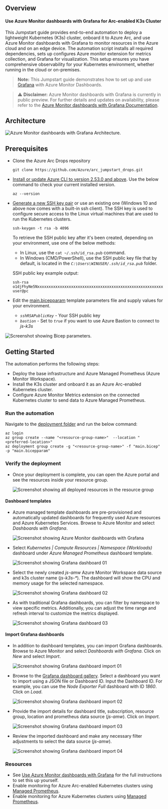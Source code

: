 ## Overview

#### Use Azure Monitor dashboards with Grafana for Arc-enabled K3s Cluster

This Jumpstart guide provides end-to-end automation to deploy a lightweight Kubernetes (K3s) cluster, onboard it to Azure Arc, and use Azure Monitor dashboards with Grafana to monitor resources in the Azure cloud and on an edge device. The automation script installs all required dependencies, sets up configures Azure monitor extension for metrics collection, and Grafana for visualization. This setup ensures you have comprehensive observability for your Kubernetes environment, whether running in the cloud or on-premises.

> **Note:** This Jumpstart guide demonstrates how to set up and use [Grafana](https://grafana.com/) with Azure Monitor Dashboards.

> ⚠️ **Disclaimer:** Azure Monitor dashboards with Grafana is currently in public preview. For further details and updates on availability, please refer to the [Azure Monitor dashboards with Grafana Documentation](https://aka.ms/DashboardsWithGrafanaDocs).

## Architecture
![Azure Monitor dashboards with Grafana Architecture.](./artifacts/media/monitor_grafana_arch.png)

## Prerequisites
- Clone the Azure Arc Drops repository

    ```shell
    git clone https://github.com/Azure/arc_jumpstart_drops.git
    ```

- [Install or update Azure CLI to version 2.53.0 and above](https://learn.microsoft.com/cli/azure/install-azure-cli?view=azure-cli-latest). Use the below command to check your current installed version.

  ```shell
  az --version
  ```

- [Generate a new SSH key pair](https://learn.microsoft.com/azure/virtual-machines/linux/create-ssh-keys-detailed) or use an existing one (Windows 10 and above now comes with a built-in ssh client). The SSH key is used to configure secure access to the Linux virtual machines that are used to run the Kubernetes clusters.

  ```shell
  ssh-keygen -t rsa -b 4096
  ```

  To retrieve the SSH public key after it's been created, depending on your environment, use one of the below methods:
  - In Linux, use the `cat ~/.ssh/id_rsa.pub` command.
  - In Windows (CMD/PowerShell), use the SSH public key file that by default, is located in the _`C:\Users\WINUSER/.ssh/id_rsa.pub`_ folder.

  SSH public key example output:

  ```shell
  ssh-rsa o1djFhyNe5NxxxxxxxxxxxxxxxxxxxxxxxxxxxxxxxxxxxxxxxxxxxxxxxxxxxxxxxxaDU6LwM/BTO1c= user@pc
  ```

- Edit the [main.bicepparam](https://github.com/microsoft/azure_arc/blob/main/azure_jumpstart_arcbox/bicep/main.bicepparam) template parameters file and supply values for your environment.
  - _`sshRSAPublicKey`_ - Your SSH public key
  - _`bastion`_ - Set to _`true`_ if you want to use Azure Bastion to connect to _js-k3s_

![Screenshot showing Bicep parameters.](./artifacts/media/bicep_parameters.png)

## Getting Started

The automation performs the following steps:

- Deploy the base infrastructure and Azure Managed Prometheus (Azure Monitor Workspace).
- Install the K3s cluster and onboard it as an Azure Arc-enabled Kubernetes cluster.
- Configure Azure Monitor Metrics extension on the connected Kubernetes cluster to send data to Azure Managed Prometheus.

### Run the automation

Navigate to the [deployment folder](https://github.com/Azure/arc_jumpstart_drops/tree/main/script_automation/arc_k8s_monitor_grafana/artifacts/Bicep) and run the below command:

```shell
az login
az group create --name "<resource-group-name>"  --location "<preferred-location>"
az deployment group create -g "<resource-group-name>" -f "main.bicep" -p "main.bicepparam"
```

### Verify the deployment

- Once your deployment is complete, you can open the Azure portal and see the resources inside your resource group.

  ![Screenshot showing all deployed resources in the resource group](./artifacts/media/deployed_resources.png)

#### Dashboard templates

- Azure managed template dashboards are pre-provisioned and automatically updated dashboards for frequently used Azure resources and Azure Kubernetes Services. Browse to Azure Monitor and select _Dashboards with Grafana_.

  ![Screenshot showing Azure Monitor dashboards with Grafana](./artifacts/media/monitor_grafana.png)

- Select _Kubernetes | Compute Resources | Namespace (Workloads)_ dashboard under _Azure Managed Prometheus_ dashboard template.

  ![Screenshot showing Grafana dashboard 01](./artifacts/media/monitor_grafana_builtin_01.png)

- Select the newly created _js-amw_ Azure Monitor Workspace data source and k3s cluster name (_js-k3s-*_). The dashboard will show the CPU and memory usage for the selected namespace.

  ![Screenshot showing Grafana dashboard 02](./artifacts/media/monitor_grafana_builtin_02.png)

- As with traditional Grafana dashboards, you can filter by namespace to view specific metrics. Additionally, you can adjust the time range and refresh interval to customize the metrics displayed.

  ![Screenshot showing Grafana dashboard 03](./artifacts/media/monitor_grafana_builtin_03.png)

#### Import Grafana dashboards

- In addition to dashboard templates, you can import Grafana dashboards. Browse to Azure Monitor and select _Dashboards with Grafana_. Click on _New_ and select _Import_.

  ![Screenshot showing Grafana dashboard import 01](./artifacts/media/monitor_grafana_import_01.png)

- Browse to the [Grafana dashboard gallery](https://grafana.com/grafana/dashboards/). Select a dashboard you want to import using a JSON file or Dashboard ID. Input the Dashboard ID. For example, you can use the _Node Exporter Full_ dashboard with ID _1860_. Click on _Load_.

  ![Screenshot showing Grafana dashboard import 02](./artifacts/media/monitor_grafana_import_02.png)

- Provide the import details for dashboard title, subscription, resource group, location and prometheus data source (_js-amw_). Click on _Import_.

  ![Screenshot showing Grafana dashboard import 03](./artifacts/media/monitor_grafana_import_03.png)

- Review the imported dashboard and make any necessary filter adjustments to select the data source (_js-amw_).

  ![Screenshot showing Grafana dashboard import 04](./artifacts/media/monitor_grafana_import_04.png)


### Resources

- See [Use Azure Monitor dashboards with Grafana](https://aka.ms/DashboardsWithGrafanaDocs) for the full instructions to set this up yourself.
- Enable monitoring for Azure Arc-enabled Kubernetes clusters using [Managed Prometheus](https://learn.microsoft.com/azure/azure-monitor/containers/kubernetes-monitoring-enable?tabs=cli#arc-enabled-cluster).
- Enable monitoring for Azure Kubernetes clusters using [Managed Prometheus](https://learn.microsoft.com/azure/azure-monitor/containers/kubernetes-monitoring-enable?tabs=cli#aks-cluster).